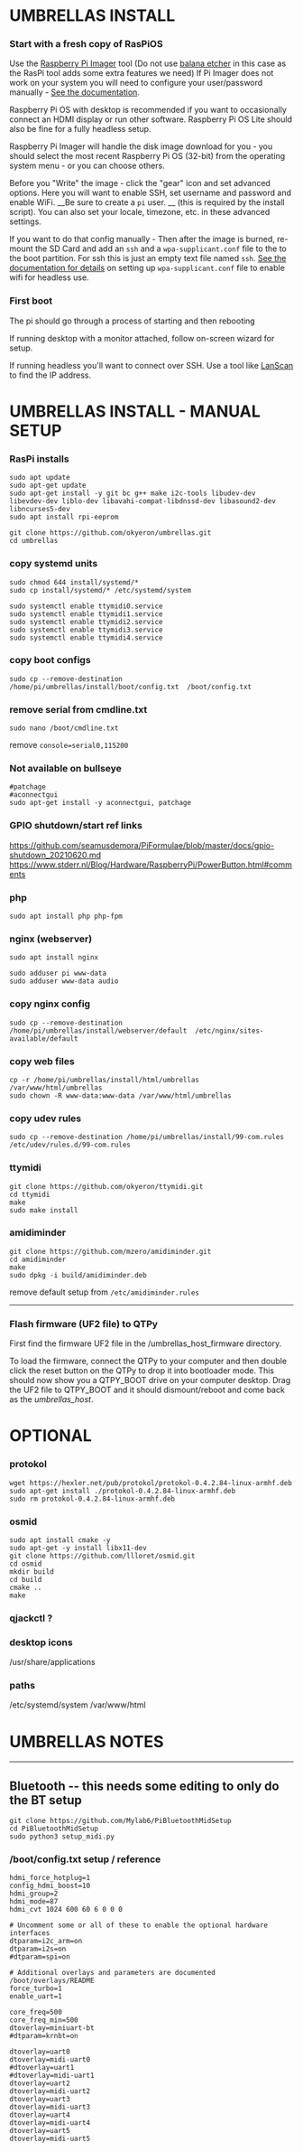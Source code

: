 # UMBRELLAS INSTALL

### Start with a fresh copy of RasPiOS 

Use the [Raspberry Pi Imager](https://www.raspberrypi.com/software/) tool (Do not use [balana etcher](https://www.balena.io/etcher/?ref=etcher_menu) in this case as the RasPi tool adds some extra features we need) If Pi Imager does not work on your system you will need to configure your user/password manually - [See the documentation](https://www.raspberrypi.com/documentation/computers/configuration.html#configuring-a-user).

Raspberry Pi OS with desktop is recommended if you want to occasionally connect an HDMI display or run other software. Raspberry Pi OS Lite should also be fine for a fully headless setup.

Raspberry Pi Imager will handle the disk image download for you - you should select the most recent Raspberry Pi OS (32-bit) from the operating system menu - or you can choose others. 

Before you "Write" the image - click the "gear" icon and set advanced options. Here you will want to enable SSH, set username and password and enable WiFi. __Be sure to create a `pi` user. __ (this is required by the install script). You can also set your locale, timezone, etc. in these advanced settings.

If you want to do that config manually - Then after the image is burned, re-mount the SD Card and add an `ssh` and a `wpa-supplicant.conf` file to the to the boot partition. For ssh this is just an empty text file named `ssh`. [See the documentation for details](https://www.raspberrypi.com/documentation/computers/configuration.html#setting-up-a-headless-raspberry-pi) on setting up `wpa-supplicant.conf` file to enable wifi for headless use.


### First boot

The pi should go through a process of starting and then rebooting 

If running desktop with a monitor attached, follow on-screen wizard for setup.

If running headless you'll want to connect over SSH. Use a tool like [LanScan](https://apps.apple.com/us/app/lanscan/id472226235) to find the IP address.



# UMBRELLAS INSTALL - MANUAL SETUP


### RasPi installs  

```
sudo apt update
sudo apt-get update
sudo apt-get install -y git bc g++ make i2c-tools libudev-dev libevdev-dev liblo-dev libavahi-compat-libdnssd-dev libasound2-dev libncurses5-dev
sudo apt install rpi-eeprom
```

```
git clone https://github.com/okyeron/umbrellas.git
cd umbrellas
```

### copy systemd units  

```
sudo chmod 644 install/systemd/*
sudo cp install/systemd/* /etc/systemd/system

sudo systemctl enable ttymidi0.service 
sudo systemctl enable ttymidi1.service 
sudo systemctl enable ttymidi2.service 
sudo systemctl enable ttymidi3.service 
sudo systemctl enable ttymidi4.service 
```

### copy boot configs  

```
sudo cp --remove-destination /home/pi/umbrellas/install/boot/config.txt  /boot/config.txt
```

### remove serial from cmdline.txt

`sudo nano /boot/cmdline.txt`

remove `console=serial0,115200 `  


### Not available on bullseye
	#patchage
	#aconnectgui
	sudo apt-get install -y aconnectgui, patchage


### GPIO shutdown/start ref links
https://github.com/seamusdemora/PiFormulae/blob/master/docs/gpio-shutdown_20210620.md
https://www.stderr.nl/Blog/Hardware/RaspberryPi/PowerButton.html#comments

### php
```
sudo apt install php php-fpm
```

### nginx (webserver)
```
sudo apt install nginx

sudo adduser pi www-data
sudo adduser www-data audio
```
### copy nginx config

```
sudo cp --remove-destination /home/pi/umbrellas/install/webserver/default  /etc/nginx/sites-available/default
```
### copy web files

```
cp -r /home/pi/umbrellas/install/html/umbrellas  /var/www/html/umbrellas
sudo chown -R www-data:www-data /var/www/html/umbrellas
```

### copy udev rules  
```
sudo cp --remove-destination /home/pi/umbrellas/install/99-com.rules  /etc/udev/rules.d/99-com.rules 
```

### ttymidi  
```
git clone https://github.com/okyeron/ttymidi.git
cd ttymidi
make
sudo make install
```

### amidiminder  
```
git clone https://github.com/mzero/amidiminder.git
cd amidiminder
make
sudo dpkg -i build/amidiminder.deb
```
remove default setup from `/etc/amidiminder.rules`  


---


### Flash firmware (UF2 file) to QTPy  

First find the firmware UF2 file in the /umbrellas_host_firmware directory.  

To load the firmware, connect the QTPy to your computer and then double click the reset button on the QTPy to drop it into bootloader mode. 
This should now show you a QTPY_BOOT drive on your computer desktop. Drag the UF2 file to QTPY_BOOT and it should dismount/reboot and come back as the *umbrellas_host*.  





# OPTIONAL

### protokol 
```
wget https://hexler.net/pub/protokol/protokol-0.4.2.84-linux-armhf.deb
sudo apt-get install ./protokol-0.4.2.84-linux-armhf.deb
sudo rm protokol-0.4.2.84-linux-armhf.deb
```

### osmid  
```
sudo apt install cmake -y
sudo apt-get -y install libx11-dev
git clone https://github.com/llloret/osmid.git
cd osmid
mkdir build
cd build
cmake ..
make
```

### qjackctl ?

### desktop icons
/usr/share/applications

### paths  
/etc/systemd/system
/var/www/html



# UMBRELLAS NOTES
-----------------------------


##  Bluetooth -- this needs some editing to only do the BT setup
```
git clone https://github.com/Mylab6/PiBluetoothMidSetup
cd PiBluetoothMidSetup
sudo python3 setup_midi.py
```

### /boot/config.txt setup / reference  

```
hdmi_force_hotplug=1
config_hdmi_boost=10
hdmi_group=2
hdmi_mode=87
hdmi_cvt 1024 600 60 6 0 0 0

# Uncomment some or all of these to enable the optional hardware interfaces
dtparam=i2c_arm=on
dtparam=i2s=on
#dtparam=spi=on

# Additional overlays and parameters are documented /boot/overlays/README
force_turbo=1
enable_uart=1

core_freq=500
core_freq_min=500
dtoverlay=miniuart-bt
#dtparam=krnbt=on

dtoverlay=uart0
dtoverlay=midi-uart0
#dtoverlay=uart1
#dtoverlay=midi-uart1
dtoverlay=uart2
dtoverlay=midi-uart2
dtoverlay=uart3
dtoverlay=midi-uart3
dtoverlay=uart4
dtoverlay=midi-uart4
dtoverlay=uart5
dtoverlay=midi-uart5

```
